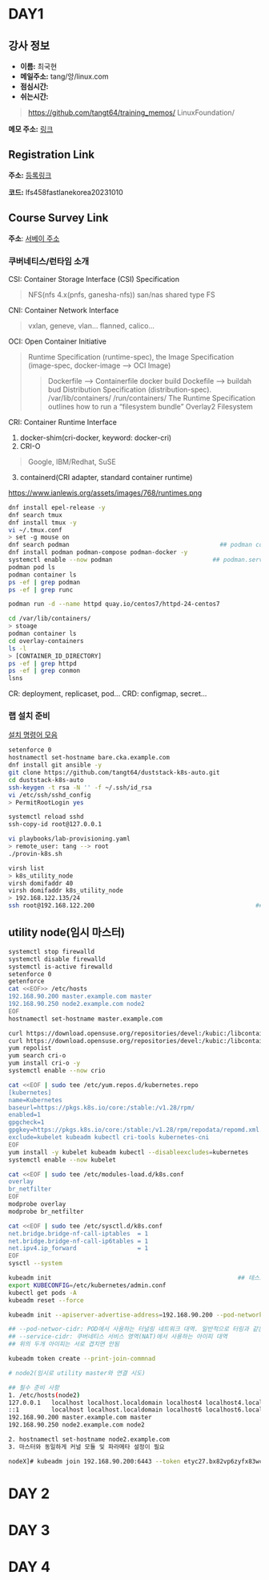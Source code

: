 # DAY1

## 강사 정보

- __이름:__ 최국현
- __메일주소:__ tang/앙/linux.com
- __점심시간:__ 
- __쉬는시간:__ 

> https://github.com/tangt64/training_memos/
> LinuxFoundation/

__메모 주소:__ [링크](https://github.com/tangt64/training_memos/blob/main/LinuxFoundation/)

## Registration Link

__주소:__ [등록링크](https://linux.thoughtindustries.com/redeem)

__코드:__ lfs458fastlanekorea20231010

## Course Survey Link 

__주소__: [서베이 주소](https://www.surveymonkey.com/r/KK7Z3SR?course=LFS458_20231010_PART_VIRT_FASTLANEKOREA)


### 쿠버네티스/런타임 소개

CSI: Container Storage Interface (CSI) Specification 
> NFS(nfs 4.x(pnfs, ganesha-nfs))
> san/nas
> shared type FS

CNI: Container Network Interface
> vxlan, geneve, vlan...
> flanned, calico...

OCI: Open Container Initiative
> Runtime Specification (runtime-spec), 
> the Image Specification (image-spec, docker-image --> OCI Image) 
>> Dockerfile --> Containerfile
>> docker build Dockefile --> buildah bud 
> Distribution Specification (distribution-spec). 
>> /var/lib/containers/
>> /run/containers/
> The Runtime Specification outlines how to run a “filesystem bundle” 
>> Overlay2 Filesystem

CRI: Container Runtime Interface
1. docker-shim(cri-docker, keyword: docker-cri) 
2. CRI-O
> Google, IBM/Redhat, SuSE
3. containerd(CRI adapter, standard container runtime) 


https://www.ianlewis.org/assets/images/768/runtimes.png


```bash
dnf install epel-release -y
dnf search tmux
dnf install tmux -y
vi ~/.tmux.conf
> set -g mouse on
dnf search podman                                          ## podman container engine
dnf install podman podman-compose podman-docker -y
systemctl enable --now podman                            ## podman.service for API
podman pod ls
podman container ls
ps -ef | grep podman
ps -ef | grep runc

podman run -d --name httpd quay.io/centos7/httpd-24-centos7 

cd /var/lib/containers/
> stoage
podman container ls
cd overlay-containers
ls -l 
> [CONTAINER_ID_DIRECTORY]
ps -ef | grep httpd
ps -ef | grep conmon
lsns
```

CR: deployment, replicaset, pod...
CRD: configmap, secret...

### 랩 설치 준비

[설치 명령어 모음](https://raw.githubusercontent.com/tangt64/training_memos/main/LinuxFoundation/LFS458/command-collection.md)

```bash
setenforce 0
hostnamectl set-hostname bare.cka.example.com
dnf install git ansible -y
git clone https://github.com/tangt64/duststack-k8s-auto.git
cd duststack-k8s-auto
ssh-keygen -t rsa -N '' -f ~/.ssh/id_rsa
vi /etc/ssh/sshd_config
> PermitRootLogin yes

systemctl reload sshd
ssh-copy-id root@127.0.0.1

vi playbooks/lab-provisioning.yaml
> remote_user: tang --> root
./provin-k8s.sh

virsh list
> k8s_utility_node
virsh domifaddr 40 
virsh domifaddr k8s_utility_node
> 192.168.122.135/24
ssh root@192.168.122.200                                             ## 암호는 kubernetes
```

## utility node(임시 마스터)

```bash
systemctl stop firewalld
systemctl disable firewalld
systemctl is-active firewalld
setenforce 0
getenforce
cat <<EOF>> /etc/hosts
192.168.90.200 master.example.com master
192.168.90.250 node2.example.com node2
EOF
hostnamectl set-hostname master.example.com

curl https://download.opensuse.org/repositories/devel:/kubic:/libcontainers:/stable/CentOS_7/devel:kubic:libcontainers:stable.repo -o /etc/yum.repos.d/libcontainers.repo
curl https://download.opensuse.org/repositories/devel:/kubic:/libcontainers:/stable:/cri-o:/1.28:/1.28.1/CentOS_7/devel:kubic:libcontainers:stable:cri-o:1.28:1.28.1.repo -o /etc/yum.repos.d/crio.repo
yum repolist
yum search cri-o
yum install cri-o -y
systemctl enable --now crio

cat <<EOF | sudo tee /etc/yum.repos.d/kubernetes.repo
[kubernetes]
name=Kubernetes
baseurl=https://pkgs.k8s.io/core:/stable:/v1.28/rpm/
enabled=1
gpgcheck=1
gpgkey=https://pkgs.k8s.io/core:/stable:/v1.28/rpm/repodata/repomd.xml.key
exclude=kubelet kubeadm kubectl cri-tools kubernetes-cni
EOF
yum install -y kubelet kubeadm kubectl --disableexcludes=kubernetes
systemctl enable --now kubelet

cat <<EOF | sudo tee /etc/modules-load.d/k8s.conf
overlay
br_netfilter
EOF
modprobe overlay
modprobe br_netfilter

cat <<EOF | sudo tee /etc/sysctl.d/k8s.conf
net.bridge.bridge-nf-call-iptables  = 1
net.bridge.bridge-nf-call-ip6tables = 1
net.ipv4.ip_forward                 = 1
EOF
sysctl --system

kubeadm init                                                    ## 테스트 및 확인 
export KUBECONFIG=/etc/kubernetes/admin.conf
kubectl get pods -A
kubeadm reset --force 

kubeadm init --apiserver-advertise-address=192.168.90.200 --pod-network-cidr=192.168.0.0/16 --service-cidr=10.90.0.0/16 

## --pod-networ-cidr: POD에서 사용하는 터널링 네트워크 대역. 일반적으로 터링과 같은 대역을 사용한다. 랩에서는 eth1
## --service-cidr: 쿠버네티스 서비스 영역(NAT)에서 사용하는 아이피 대역
## 위의 두개 아이피는 서로 겹치면 안됨

kubeadm token create --print-join-commnad

# node2(임시로 utility master와 연결 시도)

## 필수 준비 사항 
1. /etc/hosts(node2)
127.0.0.1   localhost localhost.localdomain localhost4 localhost4.localdomain4
::1         localhost localhost.localdomain localhost6 localhost6.localdomain6
192.168.90.200 master.example.com master
192.168.90.250 node2.example.com node2

2. hostnamectl set-hostname node2.example.com
3. 마스터와 동일하게 커널 모듈 및 파라메타 설정이 필요

nodeX]# kubeadm join 192.168.90.200:6443 --token etyc27.bx82vp6zyfx83wc4 --discovery-token-ca-cert-hash sha256:8eba1a36e4c528ea60b6942b6abe1a52b0cf06aa70892eb61a289e78906857da 
```
# DAY 2
# DAY 3
# DAY 4